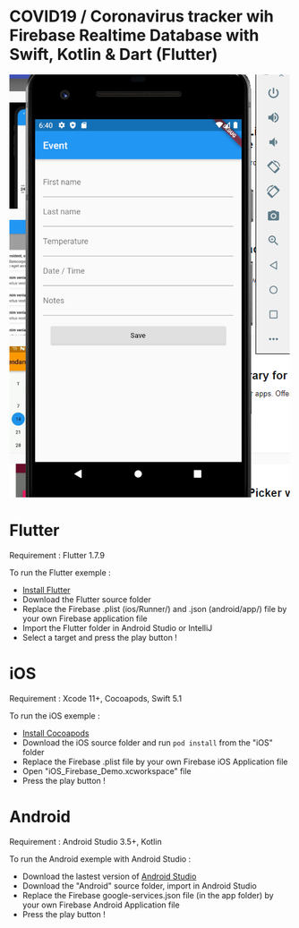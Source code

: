 # COVID19 / Coronavirus tracker wih Firebase Realtime Database with Swift, Kotlin & Dart (Flutter)

![COVID Event](COVID-Event.png)
# Flutter

Requirement : Flutter 1.7.9

To run the Flutter exemple :
- [Install Flutter](https://flutter.io/docs/get-started/install)
- Download the Flutter source folder
- Replace the Firebase .plist (ios/Runner/) and .json (android/app/) file by your own Firebase application file
- Import the Flutter folder in Android Studio or IntelliJ
- Select a target and press the play button !

# iOS

Requirement : Xcode 11+, Cocoapods, Swift 5.1

To run the iOS exemple :
- [Install Cocoapods](https://guides.cocoapods.org/using/getting-started.html)
- Download the iOS source folder and run `pod install` from the "iOS" folder
- Replace the Firebase .plist file by your own Firebase iOS Application file 
- Open "iOS_Firebase_Demo.xcworkspace" file
- Press the play button ! 

# Android 

Requirement : Android Studio 3.5+, Kotlin 

To run the Android exemple with Android Studio : 
- Download the lastest version of [Android Studio](https://developer.android.com/studio/index.html)
- Download the "Android" source folder, import in Android Studio 
- Replace the Firebase google-services.json file (in the app folder) by your own Firebase Android Application file
- Press the play button !
